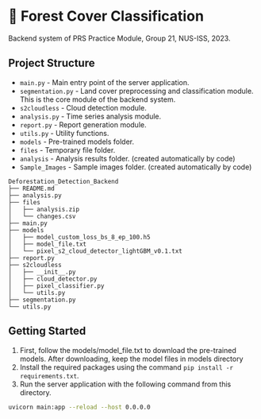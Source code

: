 # 🌲 Forest Cover Classification

Backend system of PRS Practice Module, Group 21, NUS-ISS, 2023.

## Project Structure

* `main.py` - Main entry point of the server application.
* `segmentation.py` - Land cover preprocessing and classification module. This is the core module of the backend system.
* `s2cloudless` - Cloud detection module.
* `analysis.py` - Time series analysis module.
* `report.py` - Report generation module.
* `utils.py` - Utility functions.
* `models` - Pre-trained models folder.
* `files` - Temporary file folder.
* `analysis` - Analysis results folder. (created automatically by code)
* `Sample_Images` - Sample images folder. (created automatically by code)

```
Deforestation_Detection_Backend
├── README.md
├── analysis.py
├── files
│   ├── analysis.zip
│   └── changes.csv
├── main.py
├── models
│   ├── model_custom_loss_bs_8_ep_100.h5
│   ├── model_file.txt
│   └── pixel_s2_cloud_detector_lightGBM_v0.1.txt
├── report.py
├── s2cloudless
│   ├── __init__.py
│   ├── cloud_detector.py
│   ├── pixel_classifier.py
│   └── utils.py
├── segmentation.py
└── utils.py
```

## Getting Started

1. First, follow the models/model_file.txt to download the pre-trained models. After downloading, keep the model files in models directory
2. Install the required packages using the command ```pip install -r requirements.txt```.
3. Run the server application with the following command from this directory.

```bash
uvicorn main:app --reload --host 0.0.0.0
```
